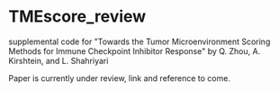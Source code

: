 # TMEscore_review
supplemental code for "Towards the Tumor Microenvironment Scoring Methods for Immune Checkpoint Inhibitor Response" by Q. Zhou, A. Kirshtein, and L. Shahriyari

Paper is currently under review, link and reference to come.
